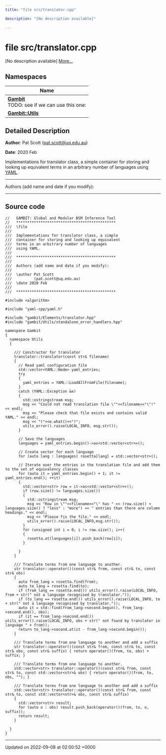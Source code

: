 ```yaml
---
title: "file src/translator.cpp"

description: "[No description available]"

---
```


# file src/translator.cpp

[No description available] [More...](#detailed-description)

## Namespaces

| Name           |
| -------------- |
| **[Gambit](/documentation/code/namespaces/namespacegambit/)** <br>TODO: see if we can use this one:  |
| **[Gambit::Utils](/documentation/code/namespaces/namespacegambit_1_1utils/)**  |

## Detailed Description


**Author**: Pat Scott ([pat.scott@uq.edu.au](mailto:pat.scott@uq.edu.au)) 

**Date**: 2020 Feb

Implementations for translator class, a simple container for storing and looking up equivalent terms in an arbitrary number of languages using [YAML](/documentation/code/namespaces/namespaceyaml/).



------------------

Authors (add name and date if you modify):



------------------




## Source code

```
//   GAMBIT: Global and Modular BSM Inference Tool
//   *********************************************
///  \file
///
///  Implementations for translator class, a simple
///  container for storing and looking up equivalent
///  terms in an arbitrary number of languages
///  using YAML.
///
///  *********************************************
///
///  Authors (add name and date if you modify):
///
///  \author Pat Scott
///          (pat.scott@uq.edu.au)
///  \date 2020 Feb
///
///  *********************************************

#include <algorithm>

#include "yaml-cpp/yaml.h"

#include "gambit/Elements/translator.hpp"
#include "gambit/Utils/standalone_error_handlers.hpp"

namespace Gambit
{
  namespace Utils
  {

    /// Constructor for translator
    translator::translator(const str& filename)
    {
      // Read yaml configuration file
      std::vector<YAML::Node> yaml_entries;
      try
      {
        yaml_entries = YAML::LoadAllFromFile(filename);
      }
      catch (YAML::Exception &e)
      {
        std::ostringstream msg;
        msg << "Could not read translation file \""<<filename<<"\"!" << endl;
        msg << "Please check that file exists and contains valid YAML." << endl;
        msg << "("<<e.what()<<")";
        utils_error().raise(LOCAL_INFO, msg.str());
      }

      // Save the languages
      languages = yaml_entries.begin()->as<std::vector<str>>();

      // Create vector for each language
      for (auto lang : languages) rosetta[lang] = std::vector<str>();

      // Iterate over the entries in the translation file and add them to the set of equivalency classes
      for (auto it = yaml_entries.begin() + 1; it != yaml_entries.end(); ++it)
      {
        std::vector<str> row = it->as<std::vector<str>>();
        if (row.size() != languages.size())
        {
          std::ostringstream msg;
          msg << "Row in \""<<filename<<"\" has " << (row.size() < languages.size() ? "less" : "more") << " entries than there are column headings." << endl;
          msg << "Please fix the file." << endl;
          utils_error().raise(LOCAL_INFO,msg.str());
        }
        for (unsigned int i = 0; i != row.size(); i++)
        {
          rosetta.at(languages[i]).push_back(row[i]);
        }

      }
    }

    /// Translate terms from one language to another.
    str translator::operator()(const str& from, const str& to, const str& obs)
    {
      auto from_lang = rosetta.find(from);
      auto to_lang = rosetta.find(to);
      if (from_lang == rosetta.end()) utils_error().raise(LOCAL_INFO, from + str(" not a language recognised by translator."));
      if (to_lang == rosetta.end()) utils_error().raise(LOCAL_INFO, to + str(" not a language recognised by translator."));
      auto it = std::find(from_lang->second.begin(), from_lang->second.end(), obs);
      if (it == from_lang->second.end()) utils_error().raise(LOCAL_INFO, obs + str(" not found by translator in language " + from));
      return to_lang->second.at(it - from_lang->second.begin());
    }

    /// Translate terms from one language to another and add a suffix
    str translator::operator()(const str& from, const str& to, const str& obs, const str& suffix) { return operator()(from, to, obs) + suffix; }

    /// Translate terms from one language to another.
    std::vector<str> translator::operator()(const str& from, const str& to, const std::vector<str>& obs) { return operator()(from, to, obs, ""); }

    /// Translate terms from one language to another and add a suffix
    std::vector<str> translator::operator()(const str& from, const str& to, const std::vector<str>& obs, const str& suffix)
    {
      std::vector<str> result;
      for (auto o : obs) result.push_back(operator()(from, to, o, suffix));
      return result;
    }

  }
}
```


-------------------------------

Updated on 2022-09-08 at 02:00:52 +0000
